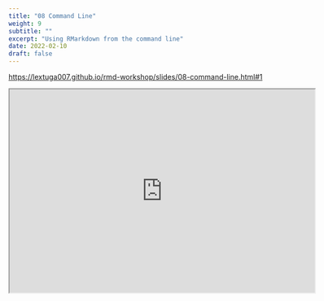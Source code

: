 ```yaml
---
title: "08 Command Line"
weight: 9
subtitle: ""
excerpt: "Using RMarkdown from the command line"
date: 2022-02-10
draft: false
---
```


https://lextuga007.github.io/rmd-workshop/slides/08-command-line.html#1

<iframe src="https://lextuga007.github.io/rmd-workshop/slides/08-command-line.html#1" width="600" height="400" loading="lazy" allowfullscreen></iframe> <script>fitvids('.shareagain', {players: 'iframe'});</script>

